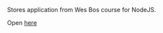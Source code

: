 Stores application from Wes Bos course for NodeJS.

Open <a href="https://dang-thats-delicious-enezbnawnf.now.sh/">here</a>


